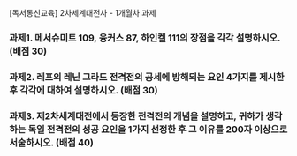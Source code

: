 [독서통신교육] 2차세계대전사 - 1개월차 과제

### 과제1. 메서슈미트 109, 융커스 87, 하인켈 111의 장점을 각각 설명하시오. (배점 30)


### 과제2. 레프의 레닌 그라드 전격전의 공세에 방해되는 요인 4가지를 제시한 후 각각에 대하여 설명하시오. (배점 30)

### 과제3. 제2차세계대전에서 등장한 전격전의 개념을 설명하고, 귀하가 생각하는 독일 전격전의 성공 요인을 1가지 선정한 후 그 이유를 200자 이상으로 서술하시오. (배점 40)



